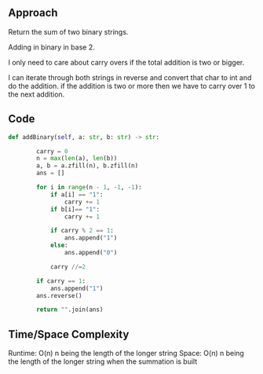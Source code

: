 ## Approach
Return the sum of two binary strings.

Adding in binary in base 2.

I only need to care about carry overs if the total addition is two or bigger.

I can iterate through both strings in reverse and convert that char to int and do the addition. if the addition is two or more then we have to carry over 1 to the next addition.

## Code
``` python
def addBinary(self, a: str, b: str) -> str:

        carry = 0
        n = max(len(a), len(b))
        a, b = a.zfill(n), b.zfill(n)
        ans = []

        for i in range(n - 1, -1, -1):
            if a[i] == "1":
                carry += 1
            if b[i]== "1":
                carry += 1

            if carry % 2 == 1:
                ans.append("1")
            else:
                ans.append("0")

            carry //=2

        if carry == 1:
            ans.append("1")
        ans.reverse()

        return "".join(ans)
```

## Time/Space Complexity
Runtime: O(n) n being the length of the longer string
Space: O(n) n being the length of the longer string when the summation is built